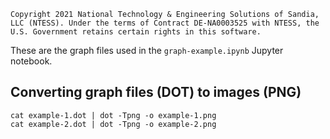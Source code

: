 ```
Copyright 2021 National Technology & Engineering Solutions of Sandia,
LLC (NTESS). Under the terms of Contract DE-NA0003525 with NTESS, the
U.S. Government retains certain rights in this software.
```

These are the graph files used in the `graph-example.ipynb` Jupyter
notebook.

## Converting graph files (DOT) to images (PNG) 

```
cat example-1.dot | dot -Tpng -o example-1.png
cat example-2.dot | dot -Tpng -o example-2.png
```

